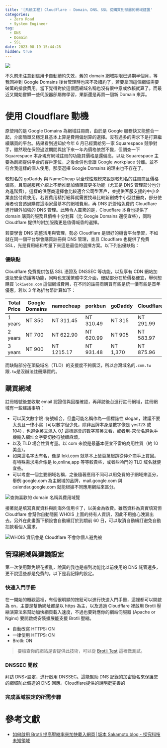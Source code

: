 ```yaml
---
title: '[系統工程] Cloudflare - Domain、DNS、SSL 從購買到部屬的網域建置'
categories:
  - Zero Road
  - System Engineer
tag:
  - DNS
  - Domain
  - SSL
date: 2023-08-19 15:44:28
hidden: true
---
```


![](https://i.imgur.com/q7tyXPV.png)

不久前未注意到信用卡自動續約失效，舊的 domain 網域期限已過期半個月，等我回神到 Google Domains 後台管理時也來不及續約了，若要拿回這個網域需要破萬的搶救費用。當下覺得對於這個舊網域名稱也沒有很中意或依賴就算了。而最近又開始嘗鮮一些伺服器部屬做學習，果斷還是再買一個新 Domain 來弄。

<!-- more -->

# 使用 Cloudflare 動機
原使用的是 Google Domains 為網域註冊商，由於是 Google 服務快又能整合一起，介面簡單又穩定且基本上算是費用偏划算的選擇。沒有過多的需求下是打算繼續購買的平台。結果看到通知於今年 6 月已經賣給另一家 Squarespace 競爭對手，雖然現在保證過渡期間與接下來一年內價格依然不變，但調查一下 Squarespace 本身現有網域註冊的功能其價格是還偏高，以及 Squarespace 主要為創網提供平台的客戶定位，之後合併也會跟 Google workplace 分離。並不符合我這樣的個人使用，那麼選擇 Google Domains 的理由也不存在了。

較知名的 goDaddy 與 NameCheap 以全球性規模來說是較知名的註冊商且價格偏高，且周邊服務介紹上不斷推銷加價購買更多功能（尤其是 DNS 管理部分也分為進階費），這樣的供應商選擇會比較適合公司型客戶，並提供客服支援的中小企業直接付費使用。若要費用精打細算就需要找尋比較新創或中小型註冊商，部分使用者也會透過購買這兩家最基本的網域費用，再 DNS 託管給免費的 Cloudflare 進行額外加強的 DNS 管理。此時令人震驚的是，Cloudflare 本身也提供了 domain 購買的服務且價格十分划算（比 Google Domains 還便宜些），同時 Cloudflare 提供的附加服務更是值得喊香的選擇。

若要學會 DNS 完整活用與管理，勢必 Cloudflare 是很好的機會平台學習，不如就在同一個平台學會購買註冊與 DNS 管理，並且 Cloudflare 也提供了免費 SSL，光是費用總和考量下來這是最佳的選擇方案。以下列出優缺點：

### 優缺點
Cloudflare 免費提供包括 SSL 憑證及 DNSSEC 等功能，以及享有 CDN 網站加速及安全防護等功能，同時也支援繁體中文介面，優點部分在於價格便宜，舉例想購買 `lokiwebs.com` 這個網域費用，在不同的註冊商購買有些是統一價有些是首年優惠，若以 3 年為折台幣計算如下：

| Total Price | Google Domains | namecheap  | porkbun   | goDaddy  | Cloudflare |
| ----------- | -------------- | ---------- | --------- | -------- | ---------- |
| 1 years     | NT 350         | NT 311.45  | NT 310.49 | NT 315   | NT 291.99  |
| 2 years     | NT 700         | NT 622.90  | NT 620.99 | NT 905   | NT 583.97  |
| 3 years     | NT 900         | NT 1215.17 | NT 931.48 | NT 1,370 | NT 875.96  |

而缺點部分在頂級域名（TLD）的支援度不夠廣泛，所以台灣域名的`.com.tw`跟`.tw`是沒辦法註冊購買的。

## 購買網域
註冊帳號後並收取 email 認證信與回覆確認，再拜訪後台進行註冊網域，註冊網域有一些建議事項：
- 可以英文數字跟`-`符號組合，但盡可能名稱作為一個標誌性 slogan，建議不要太長且一律小寫（可以數字但少見，除非品牌本身是數字像是 yes123 或 104），也避免英文混入 0,1 這樣誤會的數字當英文看，或者用-來命名避免手機輸入網址文字要切換符號頗麻煩。
- 以及 TLD 場合性質考量。以 com 來說是最基本便宜不雷的商用性質（約 10 美金）。
- 如果這名字太有名，像是 loki.com 就基本上破百萬起跳從仲介商手上買回。有特殊需求場合像是 io,online,app 等等較貴些，或者些冷門的 TLD 域名就便宜些。
- 可以考慮一個主要網域名稱，之後隨著應用不同可以用免費的子網域來區分，舉例 google.com 為主網域的品牌，mail.google.com 與 calendar.google.com 就能根據不同應用網站來區分。

![查詢喜歡的 domain 名稱與費用域覽](https://i.imgur.com/3s1HgEZ.png)

接著就是填寫真實資料與刷海外信用卡了，以美金為收費。雖然資料為真實填寫但 Cloudflare 會幫你自動隱匿 WHOIS 上面的持有人資訊，因此不用擔心洩漏出去。另外在此畫面下預設會自動續訂於到期前 60 日，可以取消自動續訂避免自動扣款看個人需求。

![WHOIS 資訊會是 Cloudflare 不會你個人避免被](https://i.imgur.com/Qi4bdDC.png)

## 管理網域與建議設定
第一次使用難免眼花撩亂，說真的我也是嚇到功能比以前使用的 DNS 託管還多，更不說這些都是免費的。以下是我記錄的設定。

### 快速入門手冊
在一開始的概觀這裡，有個很明顯的按鈕可以進行快速入門手冊，這裡都可以開啟為 on，主要是幫助網址都是以 https 為主，以及透過 Cloudflare 裡啟用 Brotli 壓縮演算法來幫助加快網頁載入速度，不過也要對應你的網站伺服器 (Apache or Nginx) 要開啟或安裝擴展能支援 Brotli 壓縮。

  - 自動改寫 HTTPS: ON
  - 一律使用 HTTPS: ON
  - Brotli: ON

> 要檢查你的網站是否提供此技術，可以從 [Brotli Test](https://tools.keycdn.com/brotli-test) 這裡做測試。

### DNSSEC 開啟
拜訪 DNS>設定，進行啟用 DNSSEC。這能幫助 DNS 記錄的加密簽名來保護您的網域防止僞造的 DNS 回應。Cloudflare提供的說明挺完善的

### 完成區域設定的所需步驟


# 參考文獻
- [如何啟用 Brotli 提高壓縮率來加快載入網頁│坂本 Sakamoto.blog - 探究科技未知領域](https://www.sakamoto.blog/brotli/)